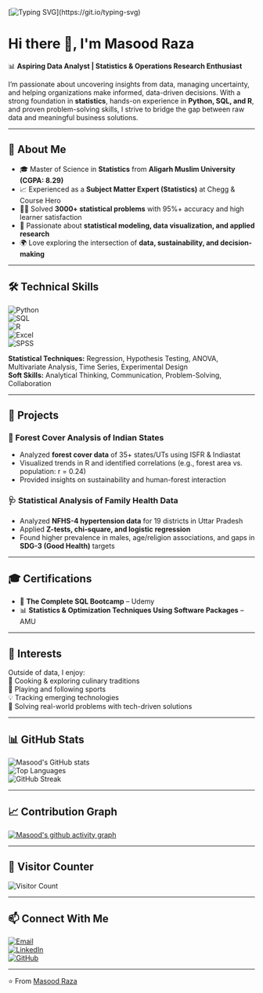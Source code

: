 <!-- Typing Animation -->
[![Typing SVG](https://readme-typing-svg.herokuapp.com?font=Fira+Code&size=24&pause=1000&color=00C7F7&width=600&lines=Hi+there+👋,+I'm+Masood+Raza;Aspiring+Data+Analyst;Statistics+%7C+SQL+%7C+Python+%7C+R;Data+Visualization+%7C+Machine+Learning;Always+learning+new+things!)](https://git.io/typing-svg)

# Hi there 👋, I'm Masood Raza  

📊 **Aspiring Data Analyst | Statistics & Operations Research Enthusiast**  

I’m passionate about uncovering insights from data, managing uncertainty, and helping organizations make informed, data-driven decisions. With a strong foundation in **statistics**, hands-on experience in **Python, SQL, and R**, and proven problem-solving skills, I strive to bridge the gap between raw data and meaningful business solutions.  

---

## 🔹 About Me  
- 🎓 Master of Science in **Statistics** from **Aligarh Muslim University (CGPA: 8.29)**  
- 📈 Experienced as a **Subject Matter Expert (Statistics)** at Chegg & Course Hero  
- 🧑‍💻 Solved **3000+ statistical problems** with 95%+ accuracy and high learner satisfaction  
- 🔬 Passionate about **statistical modeling, data visualization, and applied research**  
- 🌍 Love exploring the intersection of **data, sustainability, and decision-making**  

---

## 🛠️ Technical Skills  

![Python](https://img.shields.io/badge/Python-3776AB?style=for-the-badge&logo=python&logoColor=white)  
![SQL](https://img.shields.io/badge/SQL-316192?style=for-the-badge&logo=postgresql&logoColor=white)  
![R](https://img.shields.io/badge/R-276DC3?style=for-the-badge&logo=r&logoColor=white)  
![Excel](https://img.shields.io/badge/Excel-217346?style=for-the-badge&logo=microsoft-excel&logoColor=white)  
![SPSS](https://img.shields.io/badge/SPSS-0033A0?style=for-the-badge&logo=ibm&logoColor=white)  

**Statistical Techniques:** Regression, Hypothesis Testing, ANOVA, Multivariate Analysis, Time Series, Experimental Design  
**Soft Skills:** Analytical Thinking, Communication, Problem-Solving, Collaboration  

---

## 📂 Projects  

### 🌳 Forest Cover Analysis of Indian States  
- Analyzed **forest cover data** of 35+ states/UTs using ISFR & Indiastat  
- Visualized trends in R and identified correlations (e.g., forest area vs. population: r = 0.24)  
- Provided insights on sustainability and human-forest interaction  

### 🩺 Statistical Analysis of Family Health Data  
- Analyzed **NFHS-4 hypertension data** for 19 districts in Uttar Pradesh  
- Applied **Z-tests, chi-square, and logistic regression**  
- Found higher prevalence in males, age/religion associations, and gaps in **SDG-3 (Good Health)** targets  

---

## 🎓 Certifications  
- 📘 **The Complete SQL Bootcamp** – Udemy  
- 📊 **Statistics & Optimization Techniques Using Software Packages** – AMU  

---

## 🌱 Interests  
Outside of data, I enjoy:  
🍳 Cooking & exploring culinary traditions  
🏏 Playing and following sports  
💡 Tracking emerging technologies  
🔧 Solving real-world problems with tech-driven solutions  

---

## 📊 GitHub Stats  

![Masood's GitHub stats](https://github-readme-stats.vercel.app/api?username=masoodrazaa&show_icons=true&theme=radical)  
![Top Languages](https://github-readme-stats.vercel.app/api/top-langs/?username=masoodrazaa&layout=compact&theme=radical)  
![GitHub Streak](https://github-readme-streak-stats.herokuapp.com/?user=masoodrazaa&theme=radical)  

---

## 📈 Contribution Graph  

[![Masood's github activity graph](https://github-readme-activity-graph.vercel.app/graph?username=masoodrazaa&theme=radical)](https://github.com/your-username)  

---

## 👀 Visitor Counter  

![Visitor Count](https://komarev.com/ghpvc/?username=masoodrazaa&style=for-the-badge&color=blue)  

---

## 📫 Connect With Me  

[![Email](https://img.shields.io/badge/Email-md.masoodraza%40gmail.com-red?style=for-the-badge&logo=gmail&logoColor=white)](mailto:md.masoodraza@gmail.com)  
[![LinkedIn](https://img.shields.io/badge/LinkedIn-Masood%20Raza-blue?style=for-the-badge&logo=linkedin&logoColor=white)](https://www.linkedin.com/in/masood-raza)  
[![GitHub](https://img.shields.io/badge/GitHub-masoodrazaa-black?style=for-the-badge&logo=github&logoColor=white)](https://github.com/masoodrazaa)  

---

⭐️ From [Masood Raza](https://github.com/masoodrazaa)  
